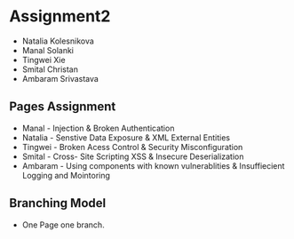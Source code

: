 # Assignment2

- Natalia Kolesnikova
- Manal Solanki
- Tingwei Xie
- Smital Christan 
- Ambaram Srivastava

## Pages Assignment 

- Manal - Injection & Broken Authentication
- Natalia - Senstive Data Exposure & XML External Entities
- Tingwei - Broken Acess Control & Security Misconfiguration
- Smital - Cross- Site Scripting XSS & Insecure Deserialization
- Ambaram - Using components with known vulnerablities  & Insuffiecient Logging and Mointoring

## Branching Model


- One Page one branch.